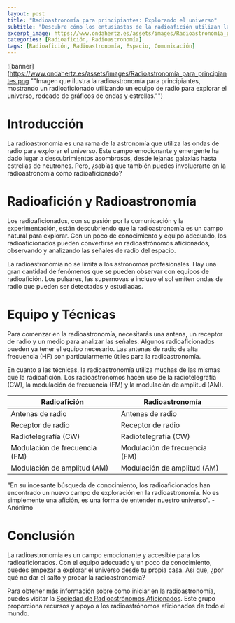 ```yaml
---
layout: post
title: "Radioastronomía para principiantes: Explorando el universo"
subtitle: "Descubre cómo los entusiastas de la radioafición utilizan la radioastronomía para explorar el universo"
excerpt_image: https://www.ondahertz.es/assets/images/Radioastronomía_para_principiantes.png
categories: [Radioafición, Radioastronomía]
tags: [Radioafición, Radioastronomía, Espacio, Comunicación]
---
```


![banner](https://www.ondahertz.es/assets/images/Radioastronomía_para_principiantes.png ""Imagen que ilustra la radioastronomía para principiantes, mostrando un radioaficionado utilizando un equipo de radio para explorar el universo, rodeado de gráficos de ondas y estrellas."")

# Introducción

La radioastronomía es una rama de la astronomía que utiliza las ondas de radio para explorar el universo. Este campo emocionante y emergente ha dado lugar a descubrimientos asombrosos, desde lejanas galaxias hasta estrellas de neutrones. Pero, ¿sabías que también puedes involucrarte en la radioastronomía como radioaficionado?

# Radioafición y Radioastronomía

Los radioaficionados, con su pasión por la comunicación y la experimentación, están descubriendo que la radioastronomía es un campo natural para explorar. Con un poco de conocimiento y equipo adecuado, los radioaficionados pueden convertirse en radioastrónomos aficionados, observando y analizando las señales de radio del espacio.

La radioastronomía no se limita a los astrónomos profesionales. Hay una gran cantidad de fenómenos que se pueden observar con equipos de radioafición. Los pulsares, las supernovas e incluso el sol emiten ondas de radio que pueden ser detectadas y estudiadas.

# Equipo y Técnicas

Para comenzar en la radioastronomía, necesitarás una antena, un receptor de radio y un medio para analizar las señales. Algunos radioaficionados pueden ya tener el equipo necesario. Las antenas de radio de alta frecuencia (HF) son particularmente útiles para la radioastronomía.

En cuanto a las técnicas, la radioastronomía utiliza muchas de las mismas que la radioafición. Los radioastrónomos hacen uso de la radiotelegrafía (CW), la modulación de frecuencia (FM) y la modulación de amplitud (AM).

| Radioafición | Radioastronomía |
| --- | --- |
| Antenas de radio | Antenas de radio |
| Receptor de radio | Receptor de radio |
| Radiotelegrafía (CW) | Radiotelegrafía (CW) |
| Modulación de frecuencia (FM) | Modulación de frecuencia (FM) |
| Modulación de amplitud (AM) | Modulación de amplitud (AM) |

"En su incesante búsqueda de conocimiento, los radioaficionados han encontrado un nuevo campo de exploración en la radioastronomía. No es simplemente una afición, es una forma de entender nuestro universo". - Anónimo

# Conclusión

La radioastronomía es un campo emocionante y accesible para los radioaficionados. Con el equipo adecuado y un poco de conocimiento, puedes empezar a explorar el universo desde tu propia casa. Así que, ¿por qué no dar el salto y probar la radioastronomía?

Para obtener más información sobre cómo iniciar en la radioastronomía, puedes visitar la [Sociedad de Radioastrónomos Aficionados](https://www.radio-astronomy.org/). Este grupo proporciona recursos y apoyo a los radioastrónomos aficionados de todo el mundo.